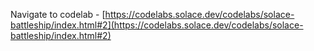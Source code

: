 Navigate to codelab - [https://codelabs.solace.dev/codelabs/solace-battleship/index.html#2](https://codelabs.solace.dev/codelabs/solace-battleship/index.html#2)
